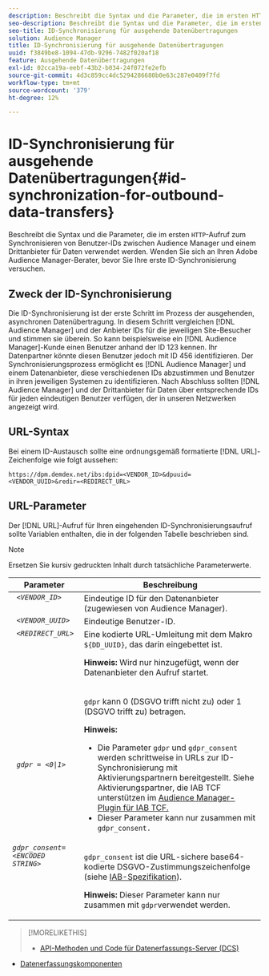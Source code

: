```yaml
---
description: Beschreibt die Syntax und die Parameter, die im ersten HTTP-Aufruf zum Synchronisieren von Benutzer-IDs zwischen Audience Manager und einem Drittanbieter für Daten verwendet werden. Wenden Sie sich an Ihren Adobe Audience Manager-Berater, bevor Sie Ihre erste ID-Synchronisierung versuchen.
seo-description: Beschreibt die Syntax und die Parameter, die im ersten HTTP-Aufruf zum Synchronisieren von Benutzer-IDs zwischen Audience Manager und einem Drittanbieter für Daten verwendet werden. Wenden Sie sich an Ihren Adobe Audience Manager-Berater, bevor Sie Ihre erste ID-Synchronisierung versuchen.
seo-title: ID-Synchronisierung für ausgehende Datenübertragungen
solution: Audience Manager
title: ID-Synchronisierung für ausgehende Datenübertragungen
uuid: f3849be8-1094-47db-9296-7482f020af18
feature: Ausgehende Datenübertragungen
exl-id: 02cca19a-eebf-43b2-b034-24f072fe2efb
source-git-commit: 4d3c859cc4dc5294286680b0e63c287e0409f7fd
workflow-type: tm+mt
source-wordcount: '379'
ht-degree: 12%

---
```


# ID-Synchronisierung für ausgehende Datenübertragungen{#id-synchronization-for-outbound-data-transfers}

Beschreibt die Syntax und die Parameter, die im ersten `HTTP`-Aufruf zum Synchronisieren von Benutzer-IDs zwischen Audience Manager und einem Drittanbieter für Daten verwendet werden. Wenden Sie sich an Ihren Adobe Audience Manager-Berater, bevor Sie Ihre erste ID-Synchronisierung versuchen.

<!-- c_id_sync_out.xml -->

## Zweck der ID-Synchronisierung

Die ID-Synchronisierung ist der erste Schritt im Prozess der ausgehenden, asynchronen Datenübertragung. In diesem Schritt vergleichen [!DNL Audience Manager] und der Anbieter IDs für die jeweiligen Site-Besucher und stimmen sie überein. So kann beispielsweise ein [!DNL Audience Manager]-Kunde einen Benutzer anhand der ID 123 kennen. Ihr Datenpartner könnte diesen Benutzer jedoch mit ID 456 identifizieren. Der Synchronisierungsprozess ermöglicht es [!DNL Audience Manager] und einem Datenanbieter, diese verschiedenen IDs abzustimmen und Benutzer in ihren jeweiligen Systemen zu identifizieren. Nach Abschluss sollten [!DNL Audience Manager] und der Drittanbieter für Daten über entsprechende IDs für jeden eindeutigen Benutzer verfügen, der in unseren Netzwerken angezeigt wird.

## URL-Syntax

Bei einem ID-Austausch sollte eine ordnungsgemäß formatierte [!DNL URL]-Zeichenfolge wie folgt aussehen:

```
https://dpm.demdex.net/ibs:dpid=<VENDOR_ID>&dpuuid=<VENDOR_UUID>&redir=<REDIRECT_URL>
```

## URL-Parameter

Der [!DNL URL]-Aufruf für Ihren eingehenden ID-Synchronisierungsaufruf sollte Variablen enthalten, die in der folgenden Tabelle beschrieben sind.

>[!NOTE]
>
>Ersetzen Sie kursiv gedruckten Inhalt durch tatsächliche Parameterwerte.

<table id="table_EB9F4246E2A34ABB8ED06EA458EB186F"> 
 <thead> 
  <tr> 
   <th colname="col1" class="entry"> Parameter </th> 
   <th colname="col2" class="entry"> Beschreibung </th> 
  </tr> 
 </thead>
 <tbody> 
  <tr valign="top"> 
   <td colname="col1"> <code> <i>&lt;VENDOR_ID&gt;</i> </code> </td> 
   <td colname="col2">Eindeutige ID für den Datenanbieter (zugewiesen von <span class="keyword"> Audience Manager</span>). </td> 
  </tr> 
  <tr valign="top"> 
   <td colname="col1"> <code> <i>&lt;VENDOR_UUID&gt;</i> </code> </td> 
   <td colname="col2"> Eindeutige Benutzer-ID. </td> 
  </tr> 
  <tr valign="top"> 
   <td colname="col1"> <code> <i>&lt;REDIRECT_URL&gt;</i> </code> </td> 
   <td colname="col2">Eine kodierte URL-Umleitung mit dem Makro <code> ${DD_UUID}</code>, das darin eingebettet ist. <p><b>Hinweis:</b> Wird nur hinzugefügt, wenn der Datenanbieter den Aufruf startet. </p> </td> 
  </tr> 
    </tr> 
  <tr> 
   <td colname="col1"> <code> <i>gdpr = &lt;0|1&gt;</i> </code> </td> 
   <td colname="col2"> <p><code>gdpr</code> kann 0 (DSGVO trifft nicht zu) oder 1 (DSGVO trifft zu) betragen.</p><p><b>Hinweis:</b> <ul><li>Die Parameter <code>gdpr</code> und <code>gdpr_consent</code> werden schrittweise in URLs zur ID-Synchronisierung mit Aktivierungspartnern bereitgestellt. Siehe Aktivierungspartner, die IAB TCF unterstützen im <a href="../../overview/data-security-and-privacy/aam-iab-plugin.md#aam-activation-partners">Audience Manager-Plugin für IAB TCF.</a></li><li>Dieser Parameter kann nur zusammen mit <code>gdpr_consent.</code></li></ul></p></td>
  </tr> 
    </tr> 
  <tr valign="top"> 
   <td colname="col1"> <code><i>gdpr_consent=&lt;ENCODED STRING&gt;</i> </code> </td> 
   <td colname="col2"><p><code>gdpr_consent</code> ist die URL-sichere base64-kodierte DSGVO-Zustimmungszeichenfolge (siehe <a href="https://github.com/InteractiveAdvertisingBureau/GDPR-Transparency-and-Consent-Framework/blob/master/URL-based%20Consent%20Passing_%20Framework%20Guidance.md#specifications" format="http" scope="external"> IAB-Spezifikation</a>).</p><p><b>Hinweis:</b> Dieser Parameter kann nur zusammen mit  <code>gdpr</code>verwendet werden.</p> </td> 
  </tr> 
 </tbody> 
</table>

>[!MORELIKETHIS]
>
>* [API-Methoden und Code für Datenerfassungs-Server (DCS) ](../../api/dcs-intro/dcs-event-calls/dcs-event-calls.md)
* [Datenerfassungskomponenten](../../reference/system-components/components-data-collection.md)

